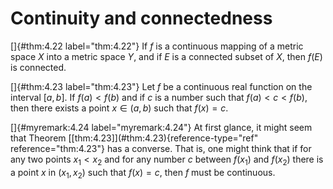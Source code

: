 # Continuity and connectedness

<!-- ::: thm -->
[]{#thm:4.22 label="thm:4.22"} If $f$ is a continuous mapping of a
metric space $X$ into a metric space $Y$, and if $E$ is a connected
subset of $X$, then $f(E)$ is connected.
<!-- ::: -->

<!-- ::: thm -->
[]{#thm:4.23 label="thm:4.23"} Let $f$ be a continuous real function on
the interval $[a, b]$. If $f(a) <f(b)$ and if $c$ is a number such that
$f(a) < c < f(b)$, then there exists a point $x \in (a, b)$ such that
$f(x) = c$.
<!-- ::: -->

<!-- ::: myremark -->
[]{#myremark:4.24 label="myremark:4.24"} At first glance, it might seem
that Theorem \[\[thm:4.23\]](#thm:4.23){reference-type="ref"
reference="thm:4.23"} has a converse. That is, one might think that if
for any two points $x_1 < x_2$ and for any number $c$ between $f(x_1)$
and $f(x_2)$ there is a point $x$ in $(x_1 , x_2)$ such that $f(x) = c$,
then $f$ must be continuous.
<!-- ::: -->
